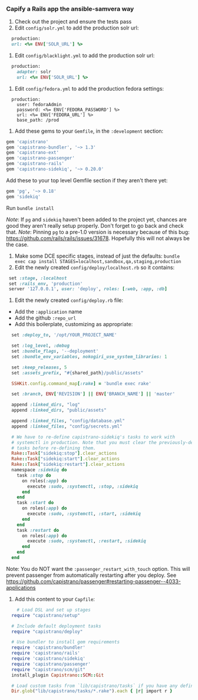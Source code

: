 ### Capify a Rails app the ansible-samvera way

1. Check out the project and ensure the tests pass
1. Edit `config/solr.yml` to add the production solr url:
  ```ruby
    production:
    url: <%= ENV['SOLR_URL'] %>
  ```
1. Edit `config/blacklight.yml` to add the production solr url:
```ruby
  production:
    adapter: solr
    url: <%= ENV['SOLR_URL'] %>
```
1. Edit `config/fedora.yml` to add the production fedora settings:
```
  production:
    user: fedoraAdmin
    password: <%= ENV['FEDORA_PASSWORD'] %>
    url: <%= ENV['FEDORA_URL'] %>
    base_path: /prod
```
1. Add these gems to your `Gemfile`, in the `:development` section:
  ```ruby
  gem 'capistrano'
  gem 'capistrano-bundler', '~> 1.3'
  gem 'capistrano-ext'
  gem 'capistrano-passenger'
  gem 'capistrano-rails'
  gem 'capistrano-sidekiq', '~> 0.20.0'
  ```
  Add these to your top level Gemfile section if they aren't there yet:
  ```ruby
  gem 'pg', '~> 0.18'
  gem 'sidekiq'
  ```
  Run `bundle install`

  *Note*: If `pg` and `sidekiq` haven't been added to the project yet, chances are good they aren't really setup properly. Don't forget to go back and check that.
  *Note*: Pinning `pg` to a pre-1.0 version is necessary because of this bug: https://github.com/rails/rails/issues/31678. Hopefully this will not always be the case.
1. Make some DCE specific stages, instead of just the defaults: `bundle exec cap install STAGES=localhost,sandbox,qa,staging,production`
1. Edit the newly created `config/deploy/localhost.rb` so it contains:
  ```ruby
   set :stage, :localhost
   set :rails_env, 'production'
   server '127.0.0.1', user: 'deploy', roles: [:web, :app, :db]
  ```
1. Edit the newly created `config/deploy.rb` file:
  * Add the `:application` name
  * Add the github `:repo_url`
  * Add this boilerplate, customizing as appropriate:

  ```ruby
    set :deploy_to, '/opt/YOUR_PROJECT_NAME'

    set :log_level, :debug
    set :bundle_flags, '--deployment'
    set :bundle_env_variables, nokogiri_use_system_libraries: 1

    set :keep_releases, 5
    set :assets_prefix, "#{shared_path}/public/assets"

    SSHKit.config.command_map[:rake] = 'bundle exec rake'

    set :branch, ENV['REVISION'] || ENV['BRANCH_NAME'] || 'master'

    append :linked_dirs, "log"
    append :linked_dirs, "public/assets"

    append :linked_files, "config/database.yml"
    append :linked_files, "config/secrets.yml"

    # We have to re-define capistrano-sidekiq's tasks to work with
    # systemctl in production. Note that you must clear the previously-defined
    # tasks before re-defining them.
    Rake::Task["sidekiq:stop"].clear_actions
    Rake::Task["sidekiq:start"].clear_actions
    Rake::Task["sidekiq:restart"].clear_actions
    namespace :sidekiq do
      task :stop do
        on roles(:app) do
          execute :sudo, :systemctl, :stop, :sidekiq
        end
      end
      task :start do
        on roles(:app) do
          execute :sudo, :systemctl, :start, :sidekiq
        end
      end
      task :restart do
        on roles(:app) do
          execute :sudo, :systemctl, :restart, :sidekiq
        end
      end
    end
  ```

  Note: You do NOT want the `:passenger_restart_with_touch` option. This will prevent passenger from automatically restarting after you deploy. See https://github.com/capistrano/passenger#restarting-passenger--4033-applications
1. Add this content to your `Capfile`:
  ```ruby
      # Load DSL and set up stages
    require "capistrano/setup"

    # Include default deployment tasks
    require "capistrano/deploy"

    # Use bundler to install gem requirements
    require 'capistrano/bundler'
    require 'capistrano/rails'
    require 'capistrano/sidekiq'
    require 'capistrano/passenger'
    require "capistrano/scm/git"
    install_plugin Capistrano::SCM::Git

    # Load custom tasks from `lib/capistrano/tasks` if you have any defined
    Dir.glob("lib/capistrano/tasks/*.rake").each { |r| import r }
  ```
